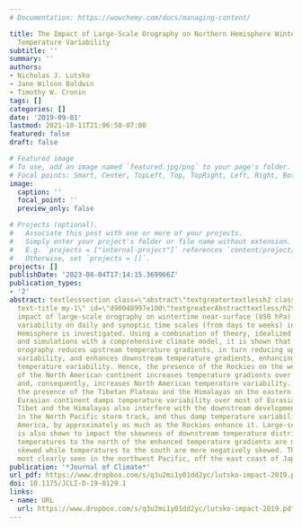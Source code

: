 ```yaml
---
# Documentation: https://wowchemy.com/docs/managing-content/

title: The Impact of Large-Scale Orography on Northern Hemisphere Winter Synoptic
  Temperature Variability
subtitle: ''
summary: ''
authors:
- Nicholas J. Lutsko
- Jane Wilson Baldwin
- Timothy W. Cronin
tags: []
categories: []
date: '2019-09-01'
lastmod: 2021-10-11T21:06:50-07:00
featured: false
draft: false

# Featured image
# To use, add an image named `featured.jpg/png` to your page's folder.
# Focal points: Smart, Center, TopLeft, Top, TopRight, Left, Right, BottomLeft, Bottom, BottomRight.
image:
  caption: ''
  focal_point: ''
  preview_only: false

# Projects (optional).
#   Associate this post with one or more of your projects.
#   Simply enter your project's folder or file name without extension.
#   E.g. `projects = ["internal-project"]` references `content/project/deep-learning/index.md`.
#   Otherwise, set `projects = []`.
projects: []
publishDate: '2023-08-04T17:14:15.369966Z'
publication_types:
- '2'
abstract: textlesssection class=\"abstract\"textgreatertextlessh2 class=\"abstractTitle
  text-title my-1\" id=\"d90048997e100\"textgreaterAbstracttextless/h2textgreatertextlessptextgreaterThe
  impact of large-scale orography on wintertime near-surface (850 hPa) temperature
  variability on daily and synoptic time scales (from days to weeks) in the Northern
  Hemisphere is investigated. Using a combination of theory, idealized modeling work,
  and simulations with a comprehensive climate model, it is shown that large-scale
  orography reduces upstream temperature gradients, in turn reducing upstream temperature
  variability, and enhances downstream temperature gradients, enhancing downstream
  temperature variability. Hence, the presence of the Rockies on the western edge
  of the North American continent increases temperature gradients over North America
  and, consequently, increases North American temperature variability. By contrast,
  the presence of the Tibetan Plateau and the Himalayas on the eastern edge of the
  Eurasian continent damps temperature variability over most of Eurasia. However,
  Tibet and the Himalayas also interfere with the downstream development of storms
  in the North Pacific storm track, and thus damp temperature variability over North
  America, by approximately as much as the Rockies enhance it. Large-scale orography
  is also shown to impact the skewness of downstream temperature distributions, as
  temperatures to the north of the enhanced temperature gradients are more positively
  skewed while temperatures to the south are more negatively skewed. This effect is
  most clearly seen in the northwest Pacific, off the east coast of Japan.textless/ptextgreatertextless/sectiontextgreater
publication: '*Journal of Climate*'
url_pdf: https://www.dropbox.com/s/q3u2mi1y01dd2yc/lutsko-impact-2019.pdf?dl=0
doi: 10.1175/JCLI-D-19-0129.1
links:
- name: URL
  url: https://www.dropbox.com/s/q3u2mi1y01dd2yc/lutsko-impact-2019.pdf?dl=0
---
```

